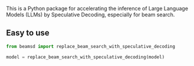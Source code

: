 This is a Python package for accelerating the inference of Large Language Models (LLMs) by Speculative Decoding, especially for beam search.


## Easy to use

```python
from beamsd import replace_beam_search_with_speculative_decoding

model = replace_beam_search_with_speculative_decoding(model)
```